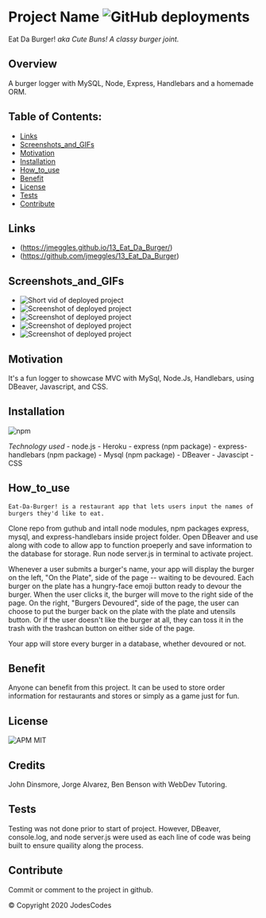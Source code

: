 # Project Name ![GitHub deployments](https://img.shields.io/github/deployments/badges/shields/shields-staging?color=lightgrey)
  Eat Da Burger!  *aka Cute Buns! A classy burger joint.*

  ## Overview 
  A burger logger with MySQL, Node, Express, Handlebars and a homemade ORM.

  ## Table of Contents:
  - [Links](#Links)
  - [Screenshots_and_GIFs](#Screenshots_and_GIFs)
  - [Motivation](#Motivation)
  - [Installation](#Installation)
  - [How_to_use](#How_to_use)
  - [Benefit](#Benefit)
  - [License](#License)
  - [Tests](#Tests)
  - [Contribute](#Contribute)

 ## Links
  - (https://jmeggles.github.io/13_Eat_Da_Burger/)
  - (https://github.com/jmeggles/13_Eat_Da_Burger)

 ## Screenshots_and_GIFs 
  - ![Short vid of deployed project](https://media.giphy.com/media/ej2J0P9xfbppkHqDIw/giphy.gif)
  - ![Screenshot of deployed project](./assets/images/screenshot1.png)  
  - ![Screenshot of deployed project](./assets/images/screenshot2.png)
  - ![Screenshot of deployed project](./assets/images/screenshot3.png)  
  - ![Screenshot of deployed project](./assets/images/screenshot4.png)
  
  ## Motivation
  It's a fun logger to showcase MVC with MySql, Node.Js, Handlebars, using DBeaver, Javascript, and CSS.

  ## Installation 
  ![npm](https://img.shields.io/npm/v/npm?color=pink&style=plastic) 

  *Technology used*
    - node.js
    - Heroku
    - express (npm package)
    - express-handlebars (npm package)
    - Mysql (npm package)
    - DBeaver
    - Javascipt
    - CSS

  ## How_to_use
    Eat-Da-Burger! is a restaurant app that lets users input the names of burgers they'd like to eat.

  Clone repo from guthub and intall node modules, npm packages express, mysql, and express-handlebars inside project folder. Open DBeaver and use along with code to allow app to function proeperly and save information to the database for storage. Run node server.js in terminal to activate project. 

  Whenever a user submits a burger's name, your app will display the burger on the left, "On the Plate",  side of the page -- waiting to be devoured.  Each burger on the plate has a hungry-face emoji button ready to devour the burger. When the user clicks it, the burger will move to the right side of the page.  On the right, "Burgers Devoured", side of the page, the user can choose to put the burger back on the plate with the plate and utensils button.  Or if the user doesn't like the burger at all, they can toss it in the trash with the trashcan button on either side of the page. 

  Your app will store every burger in a database, whether devoured or not.

  ## Benefit
  Anyone can benefit from this project. It can be used to store order information for restaurants and stores or simply as a game just for fun.  

  ## License 
  ![APM](https://img.shields.io/apm/l/npm?color=pink&style=plastic)
  MIT

  ## Credits
  John Dinsmore, Jorge Alvarez, Ben Benson with WebDev Tutoring.

  ## Tests
  Testing was not done prior to start of project. However, DBeaver, console.log, and node server.js were used as each line of code was being built to ensure quaility along the process.

  ## Contribute
  Commit or comment to the project in github.

  © Copyright 2020 JodesCodes
